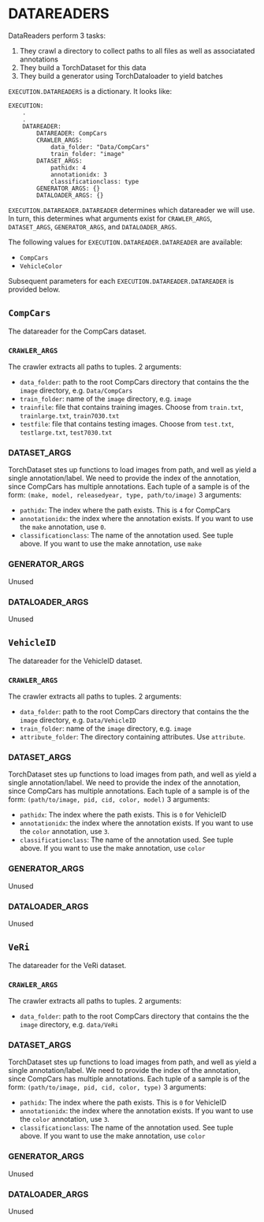 # DATAREADERS


DataReaders perform 3 tasks: 

1. They crawl a directory to collect paths to all files as well as associatated annotations
2. They build a TorchDataset for this data
3. They build a generator using TorchDataloader to yield batches

`EXECUTION.DATAREADERS` is a dictionary. It looks like:


```
EXECUTION:
    .
    .
    DATAREADER: 
        DATAREADER: CompCars
        CRAWLER_ARGS:
            data_folder: "Data/CompCars"
            train_folder: "image"
        DATASET_ARGS: 
            pathidx: 4
            annotationidx: 3
            classificationclass: type
        GENERATOR_ARGS: {}      
        DATALOADER_ARGS: {}
```

`EXECUTION.DATAREADER.DATAREADER` determines which datareader we will use. In turn, this determines what arguments exist for `CRAWLER_ARGS`, `DATASET_ARGS`, `GENERATOR_ARGS`, and `DATALOADER_ARGS`.

The following values for `EXECUTION.DATAREADER.DATAREADER` are available:

- `CompCars`
- `VehicleColor`

Subsequent parameters for each `EXECUTION.DATAREADER.DATAREADER` is provided below.


## `CompCars`

The datareader for the CompCars dataset.

### `CRAWLER_ARGS`

The crawler extracts all paths to tuples. 2 arguments:

- `data_folder`: path to the root CompCars directory that contains the the `image` directory, e.g. `Data/CompCars`
- `train_folder`: name of the `image` directory, e.g. `image`
- `trainfile`: file that contains training images. Choose from `train.txt`, `trainlarge.txt`, `train7030.txt`
- `testfile`: file that contains testing  images. Choose from `test.txt`, `testlarge.txt`, `test7030.txt`

### DATASET_ARGS

TorchDataset stes up functions to load images from path, and well as yield a single annotation/label. We need to provide the index of the annotation, since CompCars has multiple annotations.
Each tuple of a sample is of the form: `(make, model, releasedyear, type, path/to/image)`
3 arguments:

- `pathidx`: The index where the path exists. This is `4` for CompCars
- `annotationidx`: the index where the annotation exists. If you want to use the `make` annotation, use `0`. 
- `classificationclass`: The name of the annotation used. See tuple above. If you want to use the make annotation, use `make`

### GENERATOR_ARGS

Unused

### DATALOADER_ARGS

Unused



## `VehicleID`

The datareader for the VehicleID dataset.

### `CRAWLER_ARGS`

The crawler extracts all paths to tuples. 2 arguments:

- `data_folder`: path to the root CompCars directory that contains the the `image` directory, e.g. `Data/VehicleID`
- `train_folder`: name of the `image` directory, e.g. `image`
- `attribute_folder`: The directory containing attributes. Use `attribute`.

### DATASET_ARGS

TorchDataset stes up functions to load images from path, and well as yield a single annotation/label. We need to provide the index of the annotation, since CompCars has multiple annotations.
Each tuple of a sample is of the form: `(path/to/image, pid, cid, color, model)`
3 arguments:

- `pathidx`: The index where the path exists. This is `0` for VehicleID
- `annotationidx`: the index where the annotation exists. If you want to use the `color` annotation, use `3`. 
- `classificationclass`: The name of the annotation used. See tuple above. If you want to use the make annotation, use `color`

### GENERATOR_ARGS

Unused

### DATALOADER_ARGS

Unused

## `VeRi`

The datareader for the VeRi dataset.

### `CRAWLER_ARGS`

The crawler extracts all paths to tuples. 2 arguments:

- `data_folder`: path to the root CompCars directory that contains the the `image` directory, e.g. `data/VeRi`

### DATASET_ARGS

TorchDataset stes up functions to load images from path, and well as yield a single annotation/label. We need to provide the index of the annotation, since CompCars has multiple annotations.
Each tuple of a sample is of the form: `(path/to/image, pid, cid, color, type)`
3 arguments:

- `pathidx`: The index where the path exists. This is `0` for VehicleID
- `annotationidx`: the index where the annotation exists. If you want to use the `color` annotation, use `3`. 
- `classificationclass`: The name of the annotation used. See tuple above. If you want to use the make annotation, use `color`

### GENERATOR_ARGS

Unused

### DATALOADER_ARGS

Unused